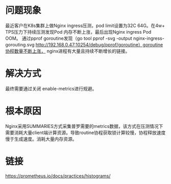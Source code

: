 # 问题现象
最近客户在K8s集群上做Nginx ingress压测，pod limit设置为32C 64G。在4w+ TPS压力下持续压测发现Pod 内存不断上涨，最后出现Nginx ingress Pod OOM。
通过pprof goroutine发现（go tool pprof -svg -output nginx-ingress-gorouting.svg  http://192.168.0.47:10254/debug/pprof/goroutine）goroutine协程数量不断上涨，
nginx进程有大量且持续不断增长的链接。

# 解决方式
最终需要通过关闭 enable-metrics进行规避。

# 根本原因
Nginx采用SUMMARIES方式采集普罗需要的metrics数据，该方式在压测情况下需要消耗大量client端计算资源。导致routine协程获取锁计算较慢，协程释放速度慢于生成速度。消耗大量内存资源。

# 链接
https://prometheus.io/docs/practices/histograms/
